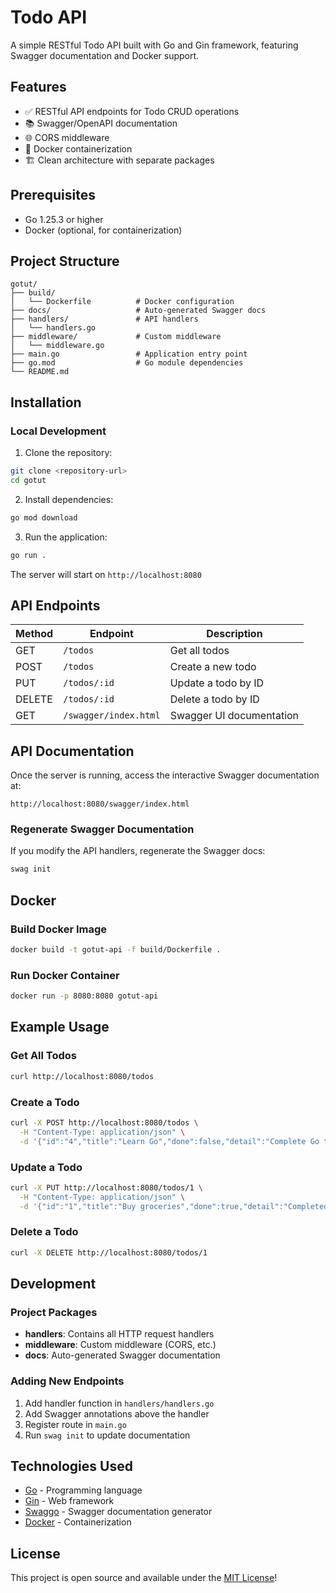 # Todo API

A simple RESTful Todo API built with Go and Gin framework, featuring Swagger documentation and Docker support.

## Features

- ✅ RESTful API endpoints for Todo CRUD operations
- 📚 Swagger/OpenAPI documentation
- 🌐 CORS middleware
- 🐳 Docker containerization
- 🏗️ Clean architecture with separate packages

## Prerequisites

- Go 1.25.3 or higher
- Docker (optional, for containerization)

## Project Structure

```
gotut/
├── build/
│   └── Dockerfile          # Docker configuration
├── docs/                   # Auto-generated Swagger docs
├── handlers/               # API handlers
│   └── handlers.go
├── middleware/             # Custom middleware
│   └── middleware.go
├── main.go                 # Application entry point
├── go.mod                  # Go module dependencies
└── README.md
```

## Installation

### Local Development

1. Clone the repository:

```bash
git clone <repository-url>
cd gotut
```

2. Install dependencies:

```bash
go mod download
```

3. Run the application:

```bash
go run .
```

The server will start on `http://localhost:8080`

## API Endpoints

| Method | Endpoint              | Description              |
| ------ | --------------------- | ------------------------ |
| GET    | `/todos`              | Get all todos            |
| POST   | `/todos`              | Create a new todo        |
| PUT    | `/todos/:id`          | Update a todo by ID      |
| DELETE | `/todos/:id`          | Delete a todo by ID      |
| GET    | `/swagger/index.html` | Swagger UI documentation |

## API Documentation

Once the server is running, access the interactive Swagger documentation at:

```
http://localhost:8080/swagger/index.html
```

### Regenerate Swagger Documentation

If you modify the API handlers, regenerate the Swagger docs:

```bash
swag init
```

## Docker

### Build Docker Image

```bash
docker build -t gotut-api -f build/Dockerfile .
```

### Run Docker Container

```bash
docker run -p 8080:8080 gotut-api
```

## Example Usage

### Get All Todos

```bash
curl http://localhost:8080/todos
```

### Create a Todo

```bash
curl -X POST http://localhost:8080/todos \
  -H "Content-Type: application/json" \
  -d '{"id":"4","title":"Learn Go","done":false,"detail":"Complete Go tutorial"}'
```

### Update a Todo

```bash
curl -X PUT http://localhost:8080/todos/1 \
  -H "Content-Type: application/json" \
  -d '{"id":"1","title":"Buy groceries","done":true,"detail":"Completed shopping"}'
```

### Delete a Todo

```bash
curl -X DELETE http://localhost:8080/todos/1
```

## Development

### Project Packages

- **handlers**: Contains all HTTP request handlers
- **middleware**: Custom middleware (CORS, etc.)
- **docs**: Auto-generated Swagger documentation

### Adding New Endpoints

1. Add handler function in `handlers/handlers.go`
2. Add Swagger annotations above the handler
3. Register route in `main.go`
4. Run `swag init` to update documentation

## Technologies Used

- [Go](https://golang.org/) - Programming language
- [Gin](https://github.com/gin-gonic/gin) - Web framework
- [Swaggo](https://github.com/swaggo/swag) - Swagger documentation generator
- [Docker](https://www.docker.com/) - Containerization

## License

This project is open source and available under the [MIT License](LICENSE)!

